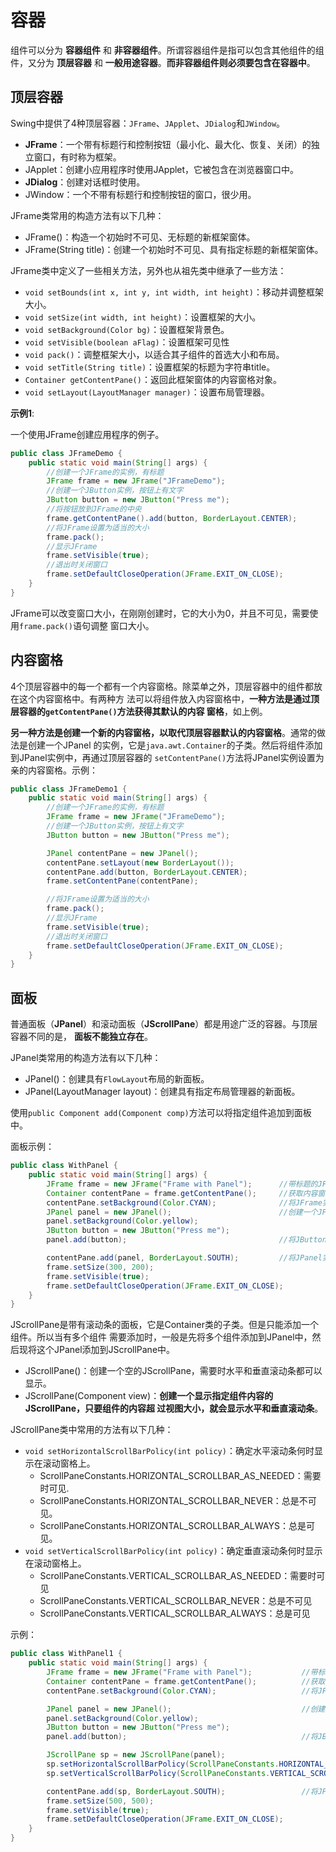 容器
================================================================================
组件可以分为 **容器组件** 和 **非容器组件**。所谓容器组件是指可以包含其他组件的组件，又分为
**顶层容器** 和 **一般用途容器**。**而非容器组件则必须要包含在容器中**。

## 顶层容器
Swing中提供了4种顶层容器：`JFrame`、`JApplet`、`JDialog`和`JWindow`。
+ **JFrame**：一个带有标题行和控制按钮（最小化、最大化、恢复、关闭）的独立窗口，有时称为框架。
+ JApplet：创建小应用程序时使用JApplet，它被包含在浏览器窗口中。
+ **JDialog**：创建对话框时使用。
+ JWindow：一个不带有标题行和控制按钮的窗口，很少用。

JFrame类常用的构造方法有以下几种：
+ JFrame()：构造一个初始时不可见、无标题的新框架窗体。
+ JFrame(String title)：创建一个初始时不可见、具有指定标题的新框架窗体。

JFrame类中定义了一些相关方法，另外也从祖先类中继承了一些方法：
+ `void setBounds(int x, int y, int width, int height)`：移动并调整框架大小。
+ `void setSize(int width, int height)`：设置框架的大小。
+ `void setBackground(Color bg)`：设置框架背景色。
+ `void setVisible(boolean aFlag)`：设置框架可见性
+ `void pack()`：调整框架大小，以适合其子组件的首选大小和布局。
+ `void setTitle(String title)`：设置框架的标题为字符串title。
+ `Container getContentPane()`：返回此框架窗体的内容窗格对象。
+ `void setLayout(LayoutManager manager)`：设置布局管理器。

**示例1**:

一个使用JFrame创建应用程序的例子。
```java
public class JFrameDemo {
    public static void main(String[] args) {
        //创建一个JFrame的实例，有标题
        JFrame frame = new JFrame("JFrameDemo");
        //创建一个JButton实例，按钮上有文字
        JButton button = new JButton("Press me");
        //将按钮放到JFrame的中央
        frame.getContentPane().add(button, BorderLayout.CENTER);
        //将JFrame设置为适当的大小
        frame.pack();
        //显示JFrame
        frame.setVisible(true);
        //退出时关闭窗口
        frame.setDefaultCloseOperation(JFrame.EXIT_ON_CLOSE);
    }
}
```
JFrame可以改变窗口大小，在刚刚创建时，它的大小为0，并且不可见，需要使用`frame.pack()`语句调整
窗口大小。

## 内容窗格
4个顶层容器中的每一个都有一个内容窗格。除菜单之外，顶层容器中的组件都放在这个内容窗格中。有两种方
法可以将组件放入内容窗格中，**一种方法是通过顶层容器的`getContentPane()`方法获得其默认的内容
窗格**，如上例。

**另一种方法是创建一个新的内容窗格，以取代顶层容器默认的内容窗格**。通常的做法是创建一个JPanel
的实例，它是`java.awt.Container`的子类。然后将组件添加到JPanel实例中，再通过顶层容器的
`setContentPane()`方法将JPanel实例设置为亲的内容窗格。示例：
```java
public class JFrameDemo1 {
    public static void main(String[] args) {
        //创建一个JFrame的实例，有标题
        JFrame frame = new JFrame("JFrameDemo");
        //创建一个JButton实例，按钮上有文字
        JButton button = new JButton("Press me");

        JPanel contentPane = new JPanel();
        contentPane.setLayout(new BorderLayout());
        contentPane.add(button, BorderLayout.CENTER);
        frame.setContentPane(contentPane);

        //将JFrame设置为适当的大小
        frame.pack();
        //显示JFrame
        frame.setVisible(true);
        //退出时关闭窗口
        frame.setDefaultCloseOperation(JFrame.EXIT_ON_CLOSE);
    }
}
```

## 面板
普通面板（**JPanel**）和滚动面板（**JScrollPane**）都是用途广泛的容器。与顶层容器不同的是，
**面板不能独立存在**。

JPanel类常用的构造方法有以下几种：
+ JPanel()：创建具有`FlowLayout`布局的新面板。
+ JPanel(LayoutManager layout)：创建具有指定布局管理器的新面板。

使用`public Component add(Component comp)`方法可以将指定组件追加到面板中。

面板示例：
```java
public class WithPanel {
    public static void main(String[] args) {
        JFrame frame = new JFrame("Frame with Panel");      //带标题的JFrame实例
        Container contentPane = frame.getContentPane();     //获取内容窗格
        contentPane.setBackground(Color.CYAN);              //将JFrame实例的背景色设置为蓝绿
        JPanel panel = new JPanel();                        //创建一个JPanel的实例
        panel.setBackground(Color.yellow);
        JButton button = new JButton("Press me");
        panel.add(button);                                  //将JButton实例添加到JPanel中

        contentPane.add(panel, BorderLayout.SOUTH);         //将JPanel实例添加到JFrame的南侧
        frame.setSize(300, 200);
        frame.setVisible(true);
        frame.setDefaultCloseOperation(JFrame.EXIT_ON_CLOSE);
    }
}
```

JScrollPane是带有滚动条的面板，它是Container类的子类。但是只能添加一个组件。所以当有多个组件
需要添加时，一般是先将多个组件添加到JPanel中，然后现将这个JPanel添加到JScrollPane中。
+ JScrollPane()：创建一个空的JScrollPane，需要时水平和垂直滚动条都可以显示。
+ JScrollPane(Component view)：**创建一个显示指定组件内容的JScrollPane，只要组件的内容超
过视图大小，就会显示水平和垂直滚动条**。

JScrollPane类中常用的方法有以下几种：
+ `void setHorizontalScrollBarPolicy(int policy)`：确定水平滚动条何时显示在滚动窗格上。
    - ScrollPaneConstants.HORIZONTAL_SCROLLBAR_AS_NEEDED：需要时可见.
    - ScrollPaneConstants.HORIZONTAL_SCROLLBAR_NEVER：总是不可见。
    - ScrollPaneConstants.HORIZONTAL_SCROLLBAR_ALWAYS：总是可见。
+ `void setVerticalScrollBarPolicy(int policy)`：确定垂直滚动条何时显示在滚动窗格上。
    - ScrollPaneConstants.VERTICAL_SCROLLBAR_AS_NEEDED：需要时可见
    - ScrollPaneConstants.VERTICAL_SCROLLBAR_NEVER：总是不可见  
    - ScrollPaneConstants.VERTICAL_SCROLLBAR_ALWAYS：总是可见

示例：
```java
public class WithPanel1 {
    public static void main(String[] args) {
        JFrame frame = new JFrame("Frame with Panel");           //带标题的JFrame实例
        Container contentPane = frame.getContentPane();          //获取内容窗格
        contentPane.setBackground(Color.CYAN);                   //将JFrame实例的背景色设置为蓝绿

        JPanel panel = new JPanel();                             //创建一个JPanel的实例
        panel.setBackground(Color.yellow);
        JButton button = new JButton("Press me");
        panel.add(button);                                       //将JButton实例添加到JPanel中

        JScrollPane sp = new JScrollPane(panel);
        sp.setHorizontalScrollBarPolicy(ScrollPaneConstants.HORIZONTAL_SCROLLBAR_ALWAYS);
        sp.setVerticalScrollBarPolicy(ScrollPaneConstants.VERTICAL_SCROLLBAR_ALWAYS);

        contentPane.add(sp, BorderLayout.SOUTH);                 //将JPanel实例添加到JFrame的南侧
        frame.setSize(500, 500);
        frame.setVisible(true);
        frame.setDefaultCloseOperation(JFrame.EXIT_ON_CLOSE);
    }
}
```

